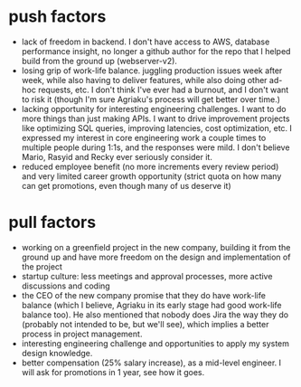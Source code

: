 # push factors
- lack of freedom in backend. I don't have access to AWS, database performance insight, no longer a github author for the repo that I helped build from the ground up (webserver-v2).
- losing grip of work-life balance. juggling production issues week after week, while also having to deliver features, while also doing other ad-hoc requests, etc. I don't think I've ever had a burnout, and I don't want to risk it (though I'm sure Agriaku's process will get better over time.)
- lacking opportunity for interesting engineering challenges. I want to do more things than just making APIs. I want to drive improvement projects like optimizing SQL queries, improving latencies, cost optimization, etc. I expressed my interest in core engineering work a couple times to multiple people during 1:1s, and the responses were mild. I don't believe Mario, Rasyid and Recky ever seriously consider it.
- reduced employee benefit (no more increments every review period) and very limited career growth opportunity (strict quota on how many can get promotions, even though many of us deserve it)
# pull factors
- working on a greenfield project in the new company, building it from the ground up and have more freedom on the design and implementation of the project
- startup culture: less meetings and approval processes, more active discussions and coding
- the CEO of the new company promise that they do have work-life balance (which I believe, Agriaku in its early stage had good work-life balance too). He also mentioned that nobody does Jira the way they do (probably not intended to be, but we'll see), which implies a better process in project management.
- interesting engineering challenge and opportunities to apply my system design knowledge.
- better compensation (25% salary increase), as a mid-level engineer. I will ask for promotions in 1 year, see how it goes.